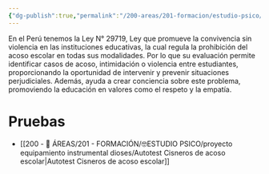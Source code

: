 ```yaml
---
{"dg-publish":true,"permalink":"/200-areas/201-formacion/estudio-psico/proyecto-equipamiento-instrumental-dioses/evaluacion-del-acoso-escolar/","dgPassFrontmatter":true}
---
```


En el Perú tenemos la Ley N° 29719, Ley que promueve la convivencia sin violencia en las instituciones educativas, la cual regula la prohibición del acoso escolar en todas sus modalidades. Por lo que su evaluación permite identificar casos de acoso, intimidación o violencia entre estudiantes, proporcionando la oportunidad de intervenir y prevenir situaciones perjudiciales. Además, ayuda a crear conciencia sobre este problema, promoviendo la educación en valores como el respeto y la empatía. 
# Pruebas
- [[200 - 📌 ÁREAS/201 - FORMACIÓN/🤓ESTUDIO PSICO/proyecto equipamiento instrumental dioses/Autotest Cisneros de acoso escolar\|Autotest Cisneros de acoso escolar]]